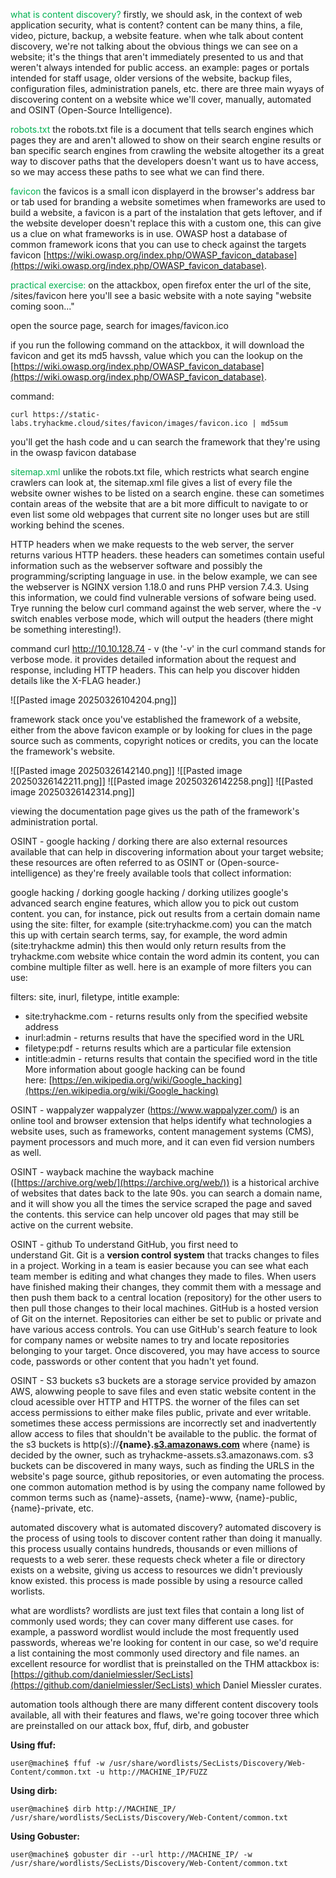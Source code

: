 <span style="color:rgb(0, 176, 80)">what is content discovery</span><span style="color:rgb(0, 176, 80)">?</span>
firstly, we should ask, in the context of web application security, what is content? content can be many thins, a file, video, picture, backup, a website feature.
when whe talk about content discovery, we're not talking about the obvious things we can see on a website; it's the things that aren't immediately presented to us and that weren't always intended for public access.
an example: pages or portals intended for staff usage, older versions of the website, backup files, configuration files, administration panels, etc.
there are three main wyays of discovering content on a website whice we'll cover, manually, automated and OSINT (Open-Source Intelligence).

<span style="color:rgb(0, 176, 80)">robots.txt</span>
the robots.txt file is a document that tells search engines which pages they are and aren't allowed to show on their search engine results or ban specific search engines from crawling the website altogether
its a great way to discover paths that the developers doesn't want us to have access, so we may access these paths to see what we can find there.

<span style="color:rgb(0, 176, 80)">favicon</span>
the favicos is a small icon displayerd in the browser's address bar or tab used for branding a website
sometimes when frameworks are used to build a website, a favicon is a part of the instalation that gets leftover, and if the website developer doesn't replace this with a custom one, this can give us a clue on what frameworks is in use. OWASP host a database of common framework icons that you can use to check against the targets favicon [https://wiki.owasp.org/index.php/OWASP_favicon_database](https://wiki.owasp.org/index.php/OWASP_favicon_database).

<span style="color:rgb(0, 176, 80)">practical exercise:</span>
on the attackbox, open firefox enter the url of the site, /sites/favicon here you'll see a basic website with a note saying "website coming soon..."

open the source page, search for images/favicon.ico

if you run the following command on the attackbox, it will download the favicon and get its md5 havssh, value which you can the lookup on the [https://wiki.owasp.org/index.php/OWASP_favicon_database](https://wiki.owasp.org/index.php/OWASP_favicon_database).

command:
```shell-session
curl https://static-labs.tryhackme.cloud/sites/favicon/images/favicon.ico | md5sum
```
you'll get the hash code and u can search the framework that they're using in the owasp favicon database


<span style="color:rgb(0, 176, 80)">s</span><span style="color:rgb(0, 176, 80)">i</span><span style="color:rgb(0, 176, 80)">t</span><span style="color:rgb(0, 176, 80)">ema</span><span style="color:rgb(0, 176, 80)">p</span><span style="color:rgb(0, 176, 80)">.xml</span>
unlike the robots.txt file, which restricts what search engine crawlers can look at, the sitemap.xml file gives a list of every file the website owner wishes to be listed on a search engine.
these can sometimes contain areas of the website that are a bit more difficult to navigate to or even list some old webpages that current site no longer uses but are still working behind the scenes.


HTTP headers
when we make requests to the web server, the server returns various HTTP headers.
these headers can sometimes contain useful information such as the webserver software and possibly the programming/scripting language in use.
in the below example, we can see the webserver is NGINX version 1.18.0 and runs PHP version 7.4.3.
Using this information, we could find vulnerable versions of sofware being used. Trye running the below curl command against the web server, where the -v switch enables verbose mode, which will output the headers (there might be something interesting!).

command
curl http://10.10.128.74 - v (the '-v' in the curl command stands for verbose mode. it provides detailed information about the request and response, including HTTP headers. This can help you discover hidden details like the X-FLAG header.)

![[Pasted image 20250326104204.png]]



framework stack
once you've established the framework of a website, either from the above favicon example or by looking for clues in the page source such as comments, copyright notices or credits, you can the locate the framework's website.

![[Pasted image 20250326142140.png]]
![[Pasted image 20250326142211.png]]
![[Pasted image 20250326142258.png]]
![[Pasted image 20250326142314.png]]

viewing the documentation page gives us the path of the framework's administration portal.



OSINT - google hacking / dorking
there are also external resources available that can help in discovering information about your target website; these resources are often referred to as OSINT or (Open-source-intelligence) as they're freely available tools that collect information:

google hacking / dorking
google hacking / dorking utilizes google's advanced search engine features, which allow you to pick out custom content. you can, for instance, pick out results from a certain domain name using the site: filter, for example (site:tryhackme.com) you can the match this up with certain search terms, say, for example, the word admin (site:tryhackme admin) this then would only return results from the tryhackme.com website whice contain the word admin its content, you can combine multiple filter as well. here is an example of more filters you can use:

filters: site, inurl, filetype, intitle
example: 
- site:tryhackme.com - returns results only from the specified website address
- inurl:admin - returns results that have the specified word in the URL
- filetype:pdf - returns results which are a particular file extension
- intitle:admin - returns results that contain the specified word in the title
More information about google hacking can be found here: [https://en.wikipedia.org/wiki/Google_hacking](https://en.wikipedia.org/wiki/Google_hacking)


OSINT - wappalyzer
wappalyzer (https://www.wappalyzer.com/) is an online tool and browser extension that helps identify what technologies a website uses, such as frameworks, content management systems (CMS), payment processors and much more, and it can even fid version numbers as well.


OSINT -  wayback machine
the wayback machine ([https://archive.org/web/](https://archive.org/web/)) is a historical archive of websites that dates back to the late 90s. you can search a domain name, and it will show you all the times the service scraped the page and saved the contents. this service can help uncover old pages that may still be active on the current website.


OSINT - github 
To understand GitHub, you first need to understand Git. Git is a **version control system** that tracks changes to files in a project. Working in a team is easier because you can see what each team member is editing and what changes they made to files. When users have finished making their changes, they commit them with a message and then push them back to a central location (repository) for the other users to then pull those changes to their local machines. GitHub is a hosted version of Git on the internet. Repositories can either be set to public or private and have various access controls. You can use GitHub's search feature to look for company names or website names to try and locate repositories belonging to your target. Once discovered, you may have access to source code, passwords or other content that you hadn't yet found.


OSINT - S3 buckets
s3 buckets are a storage service provided by amazon AWS, alowwing people to save files and even static website content in the cloud acessible over HTTP and HTTPS. the worner of the files can set access permissions to either make files public, private and ever writable. sometimes these access permissions are incorrectly set and inadvertently allow access to files that shouldn't be available to the public. the format of the s3 buckets is 
http(s)://**{name}.**[**s3.amazonaws.com**](http://s3.amazonaws.com/)
where {name} is decided by the owner, such as
tryhackme-assets.s3.amazonaws.com. 
s3 buckets can be discovered in many ways, such as finding the URLS in the website's page source, github repositories, or even automating the process.
one common automation method is by using the company name followed by common terms such as
{name}-assets, {name}-www, {name}-public, {name}-private, etc.



automated discovery
what is automated discovery?
automated discovery is the process of using tools to discover content rather than doing it manually.
this process usually contains hundreds, thousands or even millions of requests to a web serer. these requests check wheter a file or directory exists on a website, giving us access to resources we didn't previously know existed. this process is made possible by using a resource called worlists.

what are wordlists?
wordlists are just text files that contain a long list of commonly used words; they can cover many different use cases. for example, a password wordlist would include the most frequently used passwords, whereas we're looking for content in our case, so we'd require a list containing the most commonly used directory and file names. an excellent resource for wordlist that is preinstalled on the THM attackbox is:
[https://github.com/danielmiessler/SecLists](https://github.com/danielmiessler/SecLists) which Daniel Miessler curates.

automation tools
although there are many different content discovery tools available, all with their features and flaws, we're going tocover three which are preinstalled on our attack box, ffuf, dirb, and gobuster

**Using ffuf:**
```shell-session
user@machine$ ffuf -w /usr/share/wordlists/SecLists/Discovery/Web-Content/common.txt -u http://MACHINE_IP/FUZZ
```

**Using dirb:**
```shell-session
user@machine$ dirb http://MACHINE_IP/ /usr/share/wordlists/SecLists/Discovery/Web-Content/common.txt
```

**Using Gobuster:**
```shell-session
user@machine$ gobuster dir --url http://MACHINE_IP/ -w /usr/share/wordlists/SecLists/Discovery/Web-Content/common.txt
```
